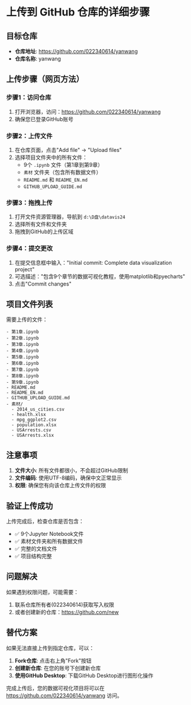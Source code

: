 # 上传到 GitHub 仓库的详细步骤

## 目标仓库
- **仓库地址**: https://github.com/022340614/yanwang
- **仓库名称**: yanwang

## 上传步骤（网页方法）

### 步骤1：访问仓库
1. 打开浏览器，访问：https://github.com/022340614/yanwang
2. 确保您已登录GitHub账号

### 步骤2：上传文件
1. 在仓库页面，点击"Add file" → "Upload files"
2. 选择项目文件夹中的所有文件：
   - 9个 `.ipynb` 文件（第1章到第9章）
   - `素材` 文件夹（包含所有数据文件）
   - `README.md` 和 `README_EN.md`
   - `GITHUB_UPLOAD_GUIDE.md`

### 步骤3：拖拽上传
1. 打开文件资源管理器，导航到 `d:\D盘\datavis24`
2. 选择所有文件和文件夹
3. 拖拽到GitHub的上传区域

### 步骤4：提交更改
1. 在提交信息框中输入："Initial commit: Complete data visualization project"
2. 可选描述："包含9个章节的数据可视化教程，使用matplotlib和pyecharts"
3. 点击"Commit changes"

## 项目文件列表
需要上传的文件：
```
- 第1章.ipynb
- 第2章.ipynb
- 第3章.ipynb
- 第4章.ipynb
- 第5章.ipynb
- 第6章.ipynb
- 第7章.ipynb
- 第8章.ipynb
- 第9章.ipynb
- README.md
- README_EN.md
- GITHUB_UPLOAD_GUIDE.md
- 素材/
  - 2014_us_cities.csv
  - health.xlsx
  - mpg_ggplot2.csv
  - population.xlsx
  - USArrests.csv
  - USArrests.xlsx
```

## 注意事项
1. **文件大小**: 所有文件都很小，不会超过GitHub限制
2. **文件编码**: 使用UTF-8编码，确保中文正常显示
3. **权限**: 确保您有向该仓库上传文件的权限

## 验证上传成功
上传完成后，检查仓库是否包含：
- ✅ 9个Jupyter Notebook文件
- ✅ 素材文件夹和所有数据文件
- ✅ 完整的文档文件
- ✅ 项目结构完整

## 问题解决
如果遇到权限问题，可能需要：
1. 联系仓库所有者(022340614)获取写入权限
2. 或者创建新的仓库：https://github.com/new

## 替代方案
如果无法直接上传到指定仓库，可以：
1. **Fork仓库**: 点击右上角"Fork"按钮
2. **创建新仓库**: 在您的账号下创建新仓库
3. **使用GitHub Desktop**: 下载GitHub Desktop进行图形化操作

完成上传后，您的数据可视化项目将可以在 https://github.com/022340614/yanwang 访问。